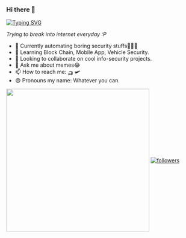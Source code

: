 ### Hi there 👋

[![Typing SVG](https://readme-typing-svg.herokuapp.com?color=000000&lines=This+is+Satyendra;An+AppSec+Ninja🥷🏻)](https://git.io/typing-svg)

_Trying to break into internet everyday :P_

- 🔭 Currently automating boring security stuffs👨‍💻😉
- 🌱 Learning Block Chain, Mobile App, Vehicle Security.
- 👯 Looking to collaborate on cool info-security projects.
- 💬 Ask me about memes😂
- 📫 How to reach me: 🛺 🛩
- 😄 Pronouns my name: Whatever you can.

<img align='center' src="https://github-readme-stats.vercel.app/api?username=bugdisclose&show_icons=true&theme=gotham" width="380">

<a href="https://twitter.com/itsgeekymonk">
    <img align='center' alt="followers" title="Follow me on Twitter" src="https://img.shields.io/twitter/follow/itsgeekymonk?color=1d9ff7&labelColor=1d9ff7&label=Follow&logo=twitter&logoColor=white&style=for-the-badge"/></a>
